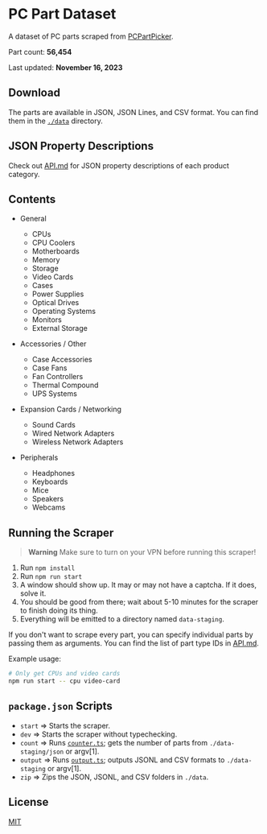 # PC Part Dataset

A dataset of PC parts scraped from [PCPartPicker](https://pcpartpicker.com).

Part count: **56,454**

Last updated: **November 16, 2023**

## Download

The parts are available in JSON, JSON Lines, and CSV format. You can find them in the [`./data`](./data) directory.

## JSON Property Descriptions

Check out [API.md](./API.md) for JSON property descriptions of each product category.

## Contents

- General

  - CPUs
  - CPU Coolers
  - Motherboards
  - Memory
  - Storage
  - Video Cards
  - Cases
  - Power Supplies
  - Optical Drives
  - Operating Systems
  - Monitors
  - External Storage

- Accessories / Other

  - Case Accessories
  - Case Fans
  - Fan Controllers
  - Thermal Compound
  - UPS Systems

- Expansion Cards / Networking

  - Sound Cards
  - Wired Network Adapters
  - Wireless Network Adapters

- Peripherals
  - Headphones
  - Keyboards
  - Mice
  - Speakers
  - Webcams

## Running the Scraper

> **Warning**
> Make sure to turn on your VPN before running this scraper!

1. Run `npm install`
2. Run `npm run start`
3. A window should show up. It may or may not have a captcha. If it does, solve it.
4. You should be good from there; wait about 5-10 minutes for the scraper to finish doing its thing.
5. Everything will be emitted to a directory named `data-staging`.

If you don't want to scrape every part, you can specify individual parts by passing them as arguments. You can find the list of part type IDs in [API.md](./API.md).

Example usage:

```sh
# Only get CPUs and video cards
npm run start -- cpu video-card
```

## `package.json` Scripts

- `start` => Starts the scraper.
- `dev` => Starts the scraper without typechecking.
- `count` => Runs [`counter.ts`](./src/counter.ts); gets the number of parts from `./data-staging/json` or argv[1].
- `output` => Runs [`output.ts`](./src/output.ts); outputs JSONL and CSV formats to `./data-staging` or argv[1].
- `zip` => Zips the JSON, JSONL, and CSV folders in `./data`.

## License

[MIT](./LICENSE)
